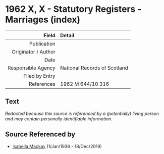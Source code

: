 ﻿---
layout: page
permalink: /sources/s82101841
---

# 1962 X, X - Statutory Registers - Marriages (index)

Field | Detail
---:|:---
Publication | 
Originator / Author | 
Date | 
Responsible Agency | National Records of Scotland
Filed by Entry | 
References | 1962 M 644/10 316

## Text

_Redacted because this source is referenced by a (potentially) living person and may contain personally identifiable information._

## Source Referenced by

* [Isabella Mackay](../people/@25303611@-isabella-mackay-b1936-1-1-d2019-12-18.md) (1/Jan/1936 - 18/Dec/2019)
